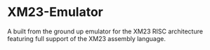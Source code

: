 # XM23-Emulator
A built from the ground up emulator for the XM23 RISC architecture featuring full support of the XM23 assembly language.
